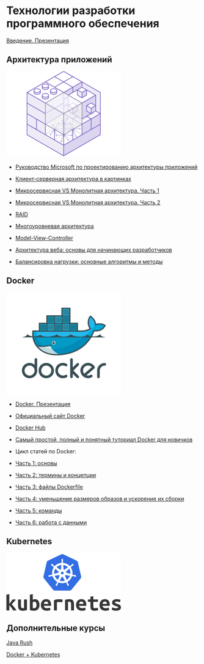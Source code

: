 # Технологии разработки программного обеспечения

[Введение. Презентация](ТРПО.pptx)

## Архитектура приложений

![](architecture.png)

* [Руководство Microsoft по проектированию архитектуры приложений](MS_Arch_Manual.pdf)

* [Клиент-серверная архитектура в картинках](https://habr.com/ru/post/495698/)

* [Микросервисная VS Монолитная архитектура. Часть 1](https://habr.com/ru/company/simbirsoft/blog/453932/)

* [Микросервисная VS Монолитная архитектура. Часть 2](https://proglib.io/p/monolitnaya-vs-mikroservisnaya-arhitektura-2019-09-16)

* [RAID](https://ru.wikipedia.org/wiki/RAID)

* [Многоуровневая архитектура](https://ru.wikipedia.org/wiki/%D0%9C%D0%BD%D0%BE%D0%B3%D0%BE%D1%83%D1%80%D0%BE%D0%B2%D0%BD%D0%B5%D0%B2%D0%B0%D1%8F_%D0%B0%D1%80%D1%85%D0%B8%D1%82%D0%B5%D0%BA%D1%82%D1%83%D1%80%D0%B0)

* [Model-View-Controller](https://ru.wikipedia.org/wiki/%D0%9C%D0%BD%D0%BE%D0%B3%D0%BE%D1%83%D1%80%D0%BE%D0%B2%D0%BD%D0%B5%D0%B2%D0%B0%D1%8F_%D0%B0%D1%80%D1%85%D0%B8%D1%82%D0%B5%D0%BA%D1%82%D1%83%D1%80%D0%B0)

* [Архитектура веба: основы для начинающих разработчиков](https://tproger.ru/translations/web-architecture-101/)

* [Балансировка нагрузки: основные алгоритмы и методы](https://habr.com/ru/company/selectel/blog/250201/)

## Docker

![](docker.png)

* [Docker. Презентация](Docker.pptx)

* [Официальный сайт Docker](https://www.docker.com/)

* [Docker Hub](https://hub.docker.com)

* [Самый простой, полный и понятный туториал Docker для новичков](https://badcode.ru/docker-tutorial-dlia-novichkov-rassmatrivaiem-docker-tak-iesli-by-on-byl-ighrovoi-pristavkoi/)

* Цикл статей по Docker:

* [Часть 1: основы](https://habr.com/post/438796/)

* [Часть 2: термины и концепции](https://habr.com/post/439978/)

* [Часть 3: файлы Dockerfile](https://habr.com/post/439980/)

* [Часть 4: уменьшение размеров образов и ускорение их сборки](https://habr.com/post/440658/)

* [Часть 5: команды](https://habr.com/post/440660/)

* [Часть 6: работа с данными](https://habr.com/post/441574/)

## Kubernetes

![](k8s.png)

## Дополнительные курсы

[Java Rush](https://javarush.ru)

[Docker + Kubernetes](https://slurm.io/online)

